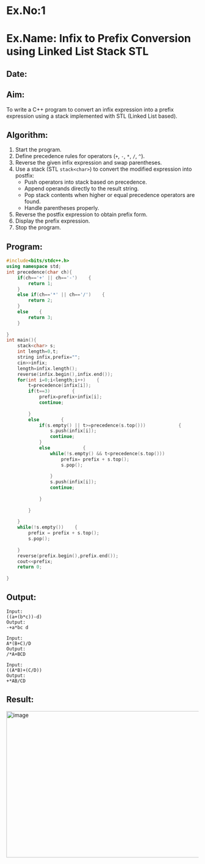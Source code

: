 # Ex.No:1  
# Ex.Name: Infix to Prefix Conversion using Linked List Stack STL  

## Date:  

## Aim:  
To write a C++ program to convert an infix expression into a prefix expression using a stack implemented with STL (Linked List based).  

## Algorithm:  
1. Start the program.  
2. Define precedence rules for operators (`+`, `-`, `*`, `/`, `^`).  
3. Reverse the given infix expression and swap parentheses.  
4. Use a stack (STL `stack<char>`) to convert the modified expression into postfix:  
   - Push operators into stack based on precedence.  
   - Append operands directly to the result string.  
   - Pop stack contents when higher or equal precedence operators are found.  
   - Handle parentheses properly.  
5. Reverse the postfix expression to obtain prefix form.  
6. Display the prefix expression.  
7. Stop the program.  

## Program:
```cpp
#include<bits/stdc++.h>
using namespace std;
int precedence(char ch){  
    if(ch=='+' || ch=='-')    {     
        return 1;   
    }    
    else if(ch=='*' || ch=='/')    {       
        return 2;   
    }    
    else    {        
        return 3;   
    }
    
}
int main(){    
    stack<char> s;    
    int length=0,t;    
    string infix,prefix="";    
    cin>>infix;    
    length=infix.length();   
    reverse(infix.begin(),infix.end());    
    for(int i=0;i<length;i++)    {        
        t=precedence(infix[i]);        
        if(t==3)        {            
            prefix=prefix+infix[i];            
            continue;        
            
        }       
        else        {            
            if(s.empty() || t>=precedence(s.top()))            {              
                s.push(infix[i]);                
                continue;           
            }           
            else            {             
                while(!s.empty() && t<precedence(s.top()))                {                   
                    prefix= prefix + s.top();                    
                    s.pop();                
                    
                }                
                s.push(infix[i]);                
                continue;            
                
            }        
            
        }    
        
    }    
    while(!s.empty())    {       
        prefix = prefix + s.top();        
        s.pop();    
        
    }    
    reverse(prefix.begin(),prefix.end());    
    cout<<prefix;   
    return 0;
    
}
```
## Output:
```
Input:
((a+(b*c))-d)
Output:
-+a*bc d

Input:
A*(B+C)/D
Output:
/*A+BCD

Input:
((A*B)+(C/D))
Output:
+*AB/CD

```
## Result:
<img width="862" height="384" alt="image" src="https://github.com/user-attachments/assets/bff82c3f-677b-4ff3-83ab-0dd18be65189" />

